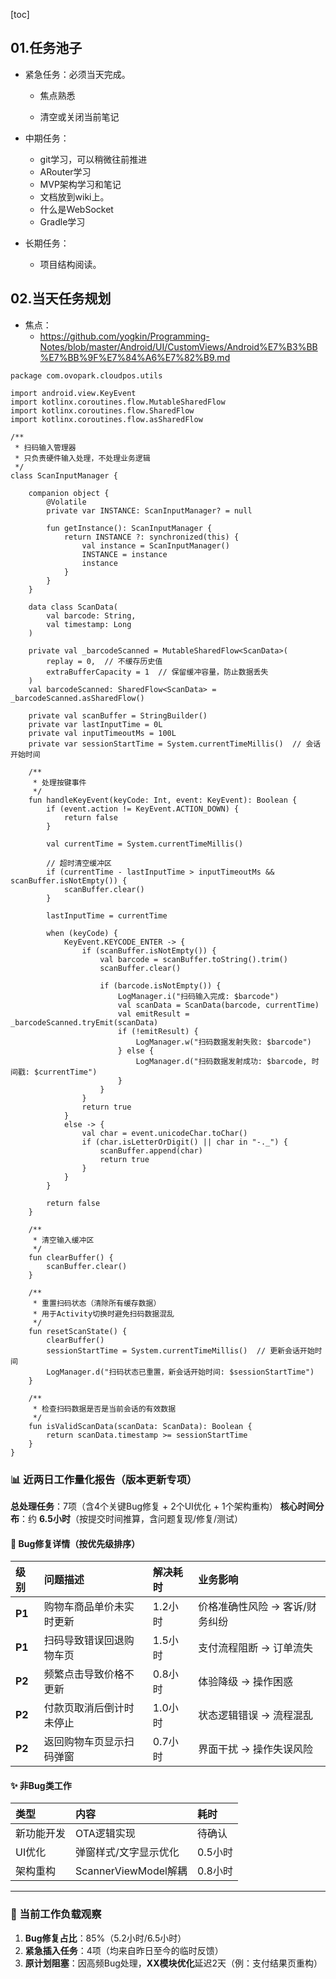 [toc]

## 01.任务池子

- 紧急任务：必须当天完成。
  - 焦点熟悉
  
  - 清空或关闭当前笔记
  
- 中期任务：
  - git学习，可以稍微往前推进
  - ARouter学习
  - MVP架构学习和笔记
  - 文档放到wiki上。
  - 什么是WebSocket
  - Gradle学习
- 长期任务：
  
  - 项目结构阅读。



## 02.当天任务规划

- 焦点：
  - https://github.com/yogkin/Programming-Notes/blob/master/Android/UI/CustomViews/Android%E7%B3%BB%E7%BB%9F%E7%84%A6%E7%82%B9.md

```
package com.ovopark.cloudpos.utils

import android.view.KeyEvent
import kotlinx.coroutines.flow.MutableSharedFlow
import kotlinx.coroutines.flow.SharedFlow
import kotlinx.coroutines.flow.asSharedFlow

/**
 * 扫码输入管理器
 * 只负责硬件输入处理，不处理业务逻辑
 */
class ScanInputManager {
    
    companion object {
        @Volatile
        private var INSTANCE: ScanInputManager? = null
        
        fun getInstance(): ScanInputManager {
            return INSTANCE ?: synchronized(this) {
                val instance = ScanInputManager()
                INSTANCE = instance
                instance
            }
        }
    }
    
    data class ScanData(
        val barcode: String,
        val timestamp: Long
    )
    
    private val _barcodeScanned = MutableSharedFlow<ScanData>(
        replay = 0,  // 不缓存历史值
        extraBufferCapacity = 1  // 保留缓冲容量，防止数据丢失
    )
    val barcodeScanned: SharedFlow<ScanData> = _barcodeScanned.asSharedFlow()
    
    private val scanBuffer = StringBuilder()
    private var lastInputTime = 0L
    private val inputTimeoutMs = 100L
    private var sessionStartTime = System.currentTimeMillis()  // 会话开始时间
    
    /**
     * 处理按键事件
     */
    fun handleKeyEvent(keyCode: Int, event: KeyEvent): Boolean {
        if (event.action != KeyEvent.ACTION_DOWN) {
            return false
        }
        
        val currentTime = System.currentTimeMillis()
        
        // 超时清空缓冲区
        if (currentTime - lastInputTime > inputTimeoutMs && scanBuffer.isNotEmpty()) {
            scanBuffer.clear()
        }
        
        lastInputTime = currentTime
        
        when (keyCode) {
            KeyEvent.KEYCODE_ENTER -> {
                if (scanBuffer.isNotEmpty()) {
                    val barcode = scanBuffer.toString().trim()
                    scanBuffer.clear()
                    
                    if (barcode.isNotEmpty()) {
                        LogManager.i("扫码输入完成: $barcode")
                        val scanData = ScanData(barcode, currentTime)
                        val emitResult = _barcodeScanned.tryEmit(scanData)
                        if (!emitResult) {
                            LogManager.w("扫码数据发射失败: $barcode")
                        } else {
                            LogManager.d("扫码数据发射成功: $barcode, 时间戳: $currentTime")
                        }
                    }
                }
                return true
            }
            else -> {
                val char = event.unicodeChar.toChar()
                if (char.isLetterOrDigit() || char in "-._") {
                    scanBuffer.append(char)
                    return true
                }
            }
        }
        
        return false
    }
    
    /**
     * 清空输入缓冲区
     */
    fun clearBuffer() {
        scanBuffer.clear()
    }
    
    /**
     * 重置扫码状态（清除所有缓存数据）
     * 用于Activity切换时避免扫码数据混乱
     */
    fun resetScanState() {
        clearBuffer()
        sessionStartTime = System.currentTimeMillis()  // 更新会话开始时间
        LogManager.d("扫码状态已重置，新会话开始时间: $sessionStartTime")
    }
    
    /**
     * 检查扫码数据是否是当前会话的有效数据
     */
    fun isValidScanData(scanData: ScanData): Boolean {
        return scanData.timestamp >= sessionStartTime
    }
} 
```





### **📊 近两日工作量化报告（版本更新专项）**

**总处理任务**：7项（含4个关键Bug修复 + 2个UI优化 + 1个架构重构）
**核心时间分布**：约 **6.5小时**（按提交时间推算，含问题复现/修复/测试）

#### **🔧 Bug修复详情（按优先级排序）**

| 级别   | 问题描述                 | 解决耗时 | 业务影响                       |
| :----- | :----------------------- | :------- | :----------------------------- |
| **P1** | 购物车商品单价未实时更新 | 1.2小时  | 价格准确性风险 → 客诉/财务纠纷 |
| **P1** | 扫码导致错误回退购物车页 | 1.5小时  | 支付流程阻断 → 订单流失        |
| **P2** | 频繁点击导致价格不更新   | 0.8小时  | 体验降级 → 操作困惑            |
| **P2** | 付款页取消后倒计时未停止 | 1.0小时  | 状态逻辑错误 → 流程混乱        |
| **P2** | 返回购物车页显示扫码弹窗 | 0.7小时  | 界面干扰 → 操作失误风险        |

#### **✨ 非Bug类工作**

| 类型       | 内容                  | 耗时    |
| :--------- | :-------------------- | :------ |
| 新功能开发 | OTA逻辑实现           | 待确认  |
| UI优化     | 弹窗样式/文字显示优化 | 0.5小时 |
| 架构重构   | ScannerViewModel解耦  | 0.8小时 |

------

### **📌 当前工作负载观察**

1. **Bug修复占比**：85%（5.2小时/6.5小时）
2. **紧急插入任务**：4项（均来自昨日至今的临时反馈）
3. **原计划阻塞**：因高频Bug处理，**XX模块优化**延迟2天（例：支付结果页重构）